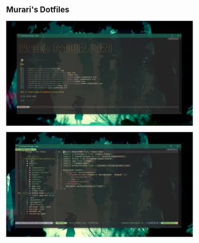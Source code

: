 ## Murari's Dotfiles

![Alt text](https://github.com/MurariSabavath/dotfiles/blob/8628b544148e88b1f7ebd2c9b61c4e0bcc942b18/images/setup.png)

![Alt text](https://github.com/MurariSabavath/dotfiles/blob/ce0207994ff8f02a54d06e57da57c3f26ad1af61/images/Screenshot%20(352).png)
